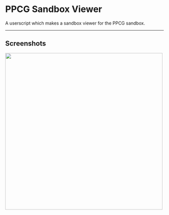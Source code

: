 # PPCG Sandbox Viewer
A userscript which makes a sandbox viewer for the PPCG sandbox. 

---

## Screenshots

<img src="http://i.stack.imgur.com/sLfSJ.gif" width="500">
